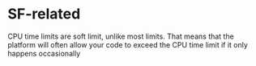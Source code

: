 # SF-related
CPU time limits are soft limit, unlike most limits. That means that the platform will often allow your code to exceed the CPU time limit if it only happens occasionally
